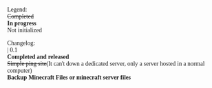 <div face="Verdana" style="font-family: Verdana;">
Legend:<br />
<s>Completed</s><br />
<b>In progress</b><br />
Not initialized<br />

Changelog:<br />
 | 0.1<br/>
 <b>Completed and released</b><br />
 <s>Simple ping site</s>(It can't down a dedicated server, only a server hosted in a normal computer)</s><br />
 <b>Backup Minecraft Files or minecraft server files</b>
</div>